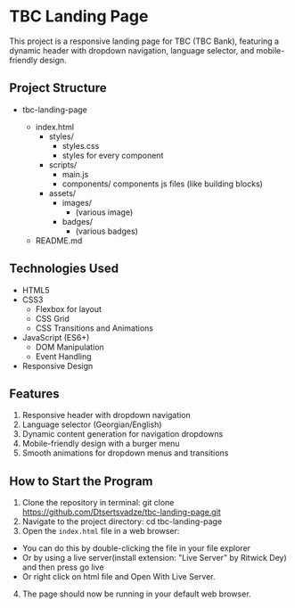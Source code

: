 # TBC Landing Page

This project is a responsive landing page for TBC (TBC Bank), featuring a dynamic header with dropdown navigation, language selector, and mobile-friendly design.

## Project Structure

- tbc-landing-page

  - index.html
    - styles/
      - styles.css
      - styles for every component
    - scripts/
      - main.js
      - components/ components js files (like building blocks)
    - assets/
      - images/
        - (various image)
      - badges/
        - (various badges)
  - README.md

## Technologies Used

- HTML5
- CSS3
  - Flexbox for layout
  - CSS Grid
  - CSS Transitions and Animations
- JavaScript (ES6+)
  - DOM Manipulation
  - Event Handling
- Responsive Design

## Features

1. Responsive header with dropdown navigation
2. Language selector (Georgian/English)
3. Dynamic content generation for navigation dropdowns
4. Mobile-friendly design with a burger menu
5. Smooth animations for dropdown menus and transitions

## How to Start the Program

1. Clone the repository in terminal: git clone https://github.com/Dtsertsvadze/tbc-landing-page.git
2. Navigate to the project directory: cd tbc-landing-page
3. Open the `index.html` file in a web browser:
  - You can do this by double-clicking the file in your file explorer
  - Or by using a live server(install extension: "Live Server" by Ritwick Dey) and then press go live
  - Or right click on html file and Open With Live Server.

4. The page should now be running in your default web browser.
